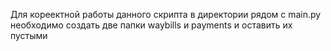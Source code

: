 Для кореектной работы данного скрипта в директории рядом с main.py необходимо создать две папки waybills и payments и оставить их пустыми